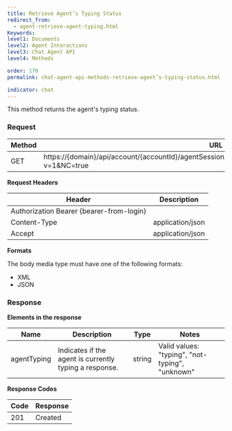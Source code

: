 ```yaml
---
title: Retrieve Agent’s Typing Status
redirect_from:
  - agent-retrieve-agent-typing.html
Keywords:
level1: Documents
level2: Agent Interactions
level3: Chat Agent API
level4: Methods

order: 170
permalink: chat-agent-api-methods-retrieve-agent’s-typing-status.html

indicator: chat
---
```


This method returns the agent's typing status.

### Request

| Method | URL                                                                                                   |
|--------|-------------------------------------------------------------------------------------------------------|
| GET    | https://{domain}/api/account/{accountId}/agentSession/{agentSessionId}/chat/{chatId}/info/agentTyping?v=1&NC=true |

**Request Headers**

| Header                                   | Description      |
|------------------------------------------|------------------|
| Authorization Bearer {bearer-from-login} |                  |
| Content-Type                             | application/json |
| Accept                                   | application/json |

**Formats**

The body media type must have one of the following formats:

- XML
- JSON

### Response

**Elements in the response**

 | Name        | Description                                            | Type   | Notes                                           |
|-------------|--------------------------------------------------------|--------|-------------------------------------------------|
| agentTyping | Indicates if the agent is currently typing a response. | string | Valid values: "typing", "not-typing", "unknown" |

**Response Codes**

 |Code|  Response| 
 |:---  |:---| 
 |201  |Created |